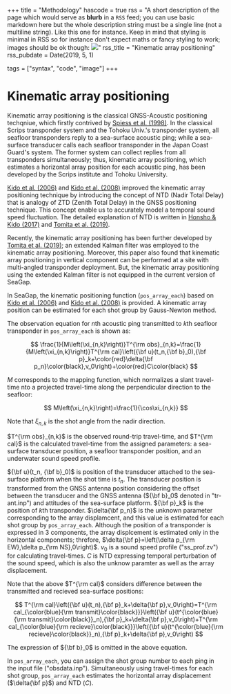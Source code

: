 +++
title = "Methodology"
hascode = true
rss = "A short description of the page which would serve as **blurb** in a `RSS` feed; you can use basic markdown here but the whole description string must be a single line (not a multiline string). Like this one for instance. Keep in mind that styling is minimal in RSS so for instance don't expect maths or fancy styling to work; images should be ok though: ![](https://upload.wikimedia.org/wikipedia/en/b/b0/Rick_and_Morty_characters.jpg)"
rss_title = "Kinematic array positioning"
rss_pubdate = Date(2019, 5, 1)

tags = ["syntax", "code", "image"]
+++

# Kinematic array positioning

Kinematic array positioning is the classical GNSS-Acoustic positioning techqniue, which firstly contrived by [Spiess et al. (1998)](https://www.sciencedirect.com/science/article/abs/pii/S0031920198000892).
In the classical Scrips transponder system and the Tohoku Univ.'s transponder system, all seafloor transponders reply to a sea-surface acoustic ping; while a sea-surface transducer calls each seafloor transponder in the Japan Coast Guard's system.
The former system can collect replies from all transponders simultaneously; thus, kinematic array positioning, which estimates a horizontal array position for each acoustic ping, has been developed by the Scrips institute and Tohoku University.

[Kido et al. (2006)](https://earth-planets-space.springeropen.com/articles/10.1186/BF03351996) and [Kido et al. (2008)](https://earth-planets-space.springeropen.com/articles/10.1186/BF03352785) improved the kinematic array positioning technique by introducing the concept of NTD (Nadir Total Delay) that is analogy of ZTD (Zenith Total Delay) in the GNSS positioning technique.
This concept enable us to accurately model a temporal sound speed fluctuation.
The detailed explanation of NTD is written in [Honsho & Kido (2017)](https://agupubs.onlinelibrary.wiley.com/doi/full/10.1002/2017JB014733) and [Tomita et al. (2019)](https://earth-planets-space.springeropen.com/articles/10.1186/s40623-019-1082-y).

Recently, the kinematic array positioning has been further developed by [Tomita et al. (2019)](https://earth-planets-space.springeropen.com/articles/10.1186/s40623-019-1082-y); an extended Kalman filter was employed to the kinematic array positioning.
Moreover, this paper also found that kinematic array positioning in vertical component can be performed at a site with multi-angled transponder deployment.
But, the kinematic array positioning using the extended Kalman filter is not equipped in the current version of SeaGap.

In SeaGap, the kinematic positioning function (`pos_array_each`) based on [Kido et al. (2006)](https://earth-planets-space.springeropen.com/articles/10.1186/BF03351996) and [Kido et al. (2008)](https://earth-planets-space.springeropen.com/articles/10.1186/BF03352785) is provided.
A kinematic array position can be estimated for each shot group by Gauss-Newton method.

The observation equation for $n$th acoustic ping transmitted to $k$th seafloor transponder in `pos_array_each` is shown as:

$$ \frac{1}{M\left(\xi_{n,k}\right)}T^{\rm obs}_{n,k}=\frac{1}{M\left(\xi_{n,k}\right)}T^{\rm cal}\left({\bf u}(t_n,{\bf b}_0),{\bf p}_k+\color{red}\delta{\bf p_n}\color{black},v_0\right)+\color{red}C\color{black} $$

$M$ corresponds to the mapping function, which normalizes a slant travel-time nto a projected travel-time along the perpendicular direction to the seafloor:

$$ M\left(\xi_{n,k}\right)=\frac{1}{\cos\xi_{n,k}} $$

Note that $\xi_{n,k}$ is the shot angle from the nadir direction. 

$T^{\rm obs}_{n,k}$ is the observed round-trip travel-time, and $T^{\rm cal}$ is the calculated travel-time from the assigned parameters: a sea-surface transducer position, a seafloor transponder position, and an underwater sound speed profile.

${\bf u}(t_n, {\bf b}_0)$ is position of the transducer attached to the sea-surface platform when the shot time is $t_n$.
The transducer position is transformed from the GNSS antenna position considering the offset between the transducer and the GNSS antenna (${\bf b}_0$ denoted in "tr-ant.inp") and attitudes of the sea-surface platform.
${\bf p}_k$ is the position of $k$th transponder.
$\delta{\bf p_n}$ is the unknown parameter corresponding to the array displamcent, and this value is estimated for each shot group by `pos_array_each`.
Although the position of a transponder is expressed in 3 components, the array displcement is estimated only in the horizontal components; threfore, $\delta{\bf p}=\left(\delta p_{\rm EW},\delta p_{\rm NS},0\right)$.
$v_0$ is a sound speed profile ("ss\_prof.zv") for calculating travel-times.
$C$ is NTD expressing temporal perturbation of the sound speed, which is also the unknow paramter as well as the array displacement.

Note that the above $T^{\rm cal}$ considers difference between the transmitted and recieved sea-surface positions:

$$ T^{\rm cal}\left({\bf u}(t_n),{\bf p}_k+\delta{\bf p},v_0\right)=T^{\rm cal_{\color{blue}{\rm transmit}\color{black}}}\left({\bf u}(t^{\color{blue}{\rm transmit}\color{black}}_n),{\bf p}_k+\delta{\bf p},v_0\right)+T^{\rm cal_{\color{blue}{\rm recieve}\color{black}}}\left({\bf u}(t^{\color{blue}{\rm recieve}\color{black}}_n),{\bf p}_k+\delta{\bf p},v_0\right) $$

The expression of ${\bf b}_0$ is omitted in the above equation.

In `pos_array_each`, you can assign the shot group number to each ping in the input file ("obsdata.inp").
Simultaneously using travel-times for each shot group, `pos_array_each` estimates the horizontal array displacement ($\delta{\bf p}$) and NTD ($C$).

